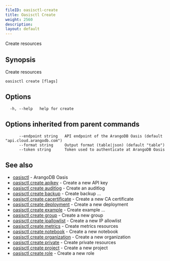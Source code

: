 ```yaml
---
fileID: oasisctl-create
title: Oasisctl Create
weight: 2560
description: 
layout: default
---
```

Create resources

## Synopsis

Create resources

```
oasisctl create [flags]
```

## Options

```
  -h, --help   help for create
```

## Options inherited from parent commands

```
      --endpoint string   API endpoint of the ArangoDB Oasis (default "api.cloud.arangodb.com")
      --format string     Output format (table|json) (default "table")
      --token string      Token used to authenticate at ArangoDB Oasis
```

## See also

* [oasisctl](../oasisctl-options)	 - ArangoDB Oasis
* [oasisctl create apikey](oasisctl-create-apikey)	 - Create a new API key
* [oasisctl create auditlog](oasisctl-create-auditlog)	 - Create an auditlog
* [oasisctl create backup](oasisctl-create-backup)	 - Create backup ...
* [oasisctl create cacertificate](oasisctl-create-cacertificate)	 - Create a new CA certificate
* [oasisctl create deployment](oasisctl-create-deployment)	 - Create a new deployment
* [oasisctl create example](oasisctl-create-example)	 - Create example ...
* [oasisctl create group](oasisctl-create-group)	 - Create a new group
* [oasisctl create ipallowlist](oasisctl-create-ipallowlist)	 - Create a new IP allowlist
* [oasisctl create metrics](oasisctl-create-metrics)	 - Create metrics resources
* [oasisctl create notebook](oasisctl-create-notebook)	 - Create a new notebook
* [oasisctl create organization](oasisctl-create-organization)	 - Create a new organization
* [oasisctl create private](oasisctl-create-private)	 - Create private resources
* [oasisctl create project](oasisctl-create-project)	 - Create a new project
* [oasisctl create role](oasisctl-create-role)	 - Create a new role

